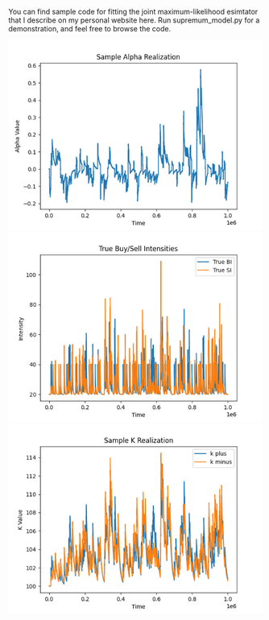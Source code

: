 You can find sample code for fitting the joint maximum-likelihood esimtator that I describe on my personal website here. Run supremum_model.py for a demonstration, and feel free to browse the code. 

![Alt Text](/Figure_1.png?raw=true "Alpha Realization")
![Alt Text](/buy_sell.png?raw=true "Lambda Realization")
![Alt Text](/k_estimator.png?raw=true "K Realization")

